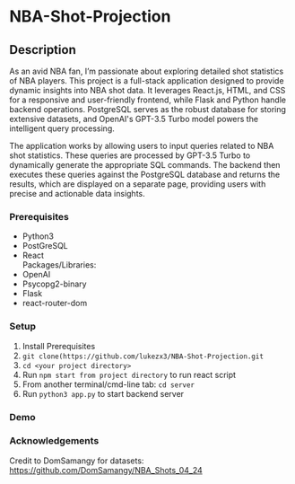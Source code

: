 # NBA-Shot-Projection

## Description

As an avid NBA fan, I’m passionate about exploring detailed shot statistics of NBA players. This project is a full-stack application designed to provide dynamic insights into NBA shot data. It leverages React.js, HTML, and CSS for a responsive and user-friendly frontend, while Flask and Python handle backend operations. PostgreSQL serves as the robust database for storing extensive datasets, and OpenAI's GPT-3.5 Turbo model powers the intelligent query processing.

The application works by allowing users to input queries related to NBA shot statistics. These queries are processed by GPT-3.5 Turbo to dynamically generate the appropriate SQL commands. The backend then executes these queries against the PostgreSQL database and returns the results, which are displayed on a separate page, providing users with precise and actionable data insights.

### Prerequisites
- Python3 <br />
- PostGreSQL <br />
- React <br />
Packages/Libraries: <br />
- OpenAI <br />
- Psycopg2-binary <br />
- Flask <br />
- react-router-dom <br />

### Setup

1. Install Prerequisites <br />
2. ```git clone(https://github.com/lukezx3/NBA-Shot-Projection.git``` <br />
3. ```cd <your project directory>``` <br />
4. Run ```npm start from project directory``` to run react script <br />
5. From another terminal/cmd-line tab: ```cd server``` <br />
6. Run ```python3 app.py``` to start backend server <br />

### Demo

### Acknowledgements

Credit to DomSamangy for datasets: https://github.com/DomSamangy/NBA_Shots_04_24


